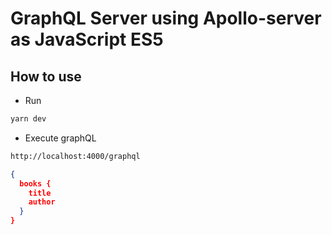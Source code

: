 # GraphQL Server using Apollo-server as JavaScript ES5

## How to use

- Run

```bash
yarn dev
```

- Execute graphQL

```bash
http://localhost:4000/graphql
```

```json
{
  books {
    title
    author
  }
}
```
